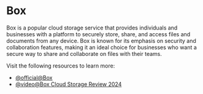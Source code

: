 # Box

Box is a popular cloud storage service that provides individuals and businesses with a platform to securely store, share, and access files and documents from any device. Box is known for its emphasis on security and collaboration features, making it an ideal choice for businesses who want a secure way to share and collaborate on files with their teams.

Visit the following resources to learn more:

- [@official@Box](https://www.box.com/en-gb/home)
- [@video@Box Cloud Storage Review 2024](https://www.youtube.com/watch?v=ktNDLO1T96c)